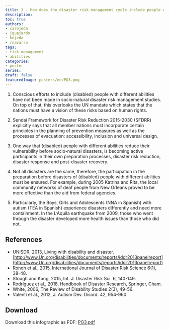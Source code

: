 ```yaml
---
title: 3 - How does the disaster risk management cycle include people with different abilities?
description: 
toc: true
authors:
- carojeda
- jguajardo
- kojeda
- rnavarro
tags:
- risk management
- abilities
categories:
- poster
series:
draft: false
featuredImage: posters/en/PG3.png
---
```


1. Conscious efforts to include (disabled) people with different
   abilities have not been made in socio-natural disaster risk
   management studies. On top of that, this overlooks the UN mandate
   which states that the nations must have a vision of these risks
   based on human rights.

2. Sendai Framework for Disaster Risk Reduction 2015-2030 (SFDRR)
   explicitly says that all member nations must incorporate certain
   principles in the planning of prevention measures as well as the
   processes of evacuation: accessibility, inclusion and universal
   design.

3. One way that (disabled) people with different abilities reduce
   their vulnerability before socio-natural disasters, is becoming
   active participants in their own preparation processes, disaster
   risk reduction, disaster response and post-disaster recovery.

4. Not all disasters are the same, therefore, the participation in the
   preparation before disasters of (disabled) people with different
   abilities must be ensured. For example, during 2005 Katrina and
   Rita, the local community networks of deaf people from New Orleans
   proved to be more effective than the aid from federal agencies.

5. Particularly, the Boys, Girls and Adolescents (NNA in Spanish) with
   autism (TEA in Spanish) experience disasters differently and need
   more containment. In the L’Aquila earthquake from 2009, those who
   went through the disaster developed more health issues than those
   who did not.


## References

- UNISDR, 2013, Living with disability and disaster. [http://www.Un.org/disabilities/documents/reports/iddr2013panelreport](http://www.Un.org/disabilities/documents/reports/iddr2013panelreport)
- Ronoh et al., 2015, International Journal of Disaster Risk Science 6(1), 38-48.
- Stough and Kang, 2015, Int. J. Disaster Risk Sci. 6, 140-149.
- Rodríguez et al., 2018, Handbook of Disaster Research, Springer, Cham.
- White, 2006, The Review of Disability Studies 2(3), 49-56.
- Valenti et al., 2012, J. Autism Dev. Disord. 42, 954-960. 

## Download

Download this infographic as PDF: [PG3.pdf](PG3.pdf) 
